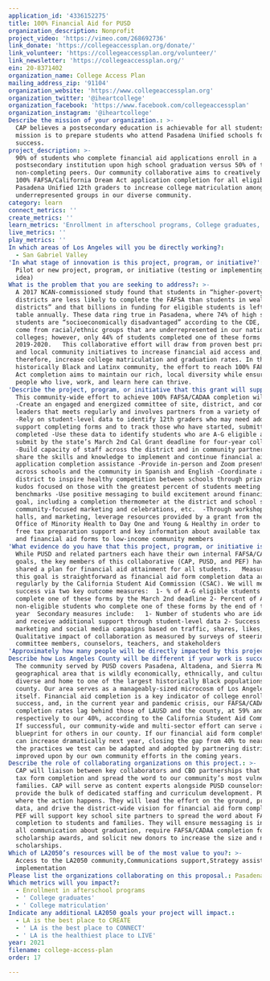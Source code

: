 ```yaml
---
application_id: '4336152275'
title: 100% Financial Aid for PUSD
organization_description: Nonprofit
project_video: 'https://vimeo.com/268692736'
link_donate: 'https://collegeaccessplan.org/donate/'
link_volunteer: 'https://collegeaccessplan.org/volunteer/'
link_newsletter: 'https://collegeaccessplan.org/'
ein: 20-8371402
organization_name: College Access Plan
mailing_address_zip: '91104'
organization_website: 'https://www.collegeaccessplan.org'
organization_twitter: '@iheartcollege'
organization_facebook: 'https://www.facebook.com/collegeaccessplan'
organization_instagram: '@iheartcollege'
Describe the mission of your organization.: >-
  CAP believes a postsecondary education is achievable for all students, and our
  mission is to prepare students who attend Pasadena Unified schools for college
  success.
project_description: >-
  90% of students who complete financial aid applications enroll in a
  postsecondary institution upon high school graduation versus 50% of their
  non-completing peers. Our community collaborative aims to creatively achieve
  100% FAFSA/California Dream Act application completion for all eligible
  Pasadena Unified 12th graders to increase college matriculation among
  underrepresented groups in our diverse community.
category: learn
connect_metrics: ''
create_metrics: ''
learn_metrics: 'Enrollment in afterschool programs, College graduates, College matriculation'
live_metrics: ''
play_metrics: ''
In which areas of Los Angeles will you be directly working?:
  - San Gabriel Valley
'In what stage of innovation is this project, program, or initiative?': >-
  Pilot or new project, program, or initiative (testing or implementing a new
  idea)
What is the problem that you are seeking to address?: >-
  A 2017 NCAN-commissioned study found that students in “higher-poverty school
  districts are less likely to complete the FAFSA than students in wealthier
  districts” and that billions in funding for eligible students is left on the
  table annually. These data ring true in Pasadena, where 74% of high school
  students are “socioeconomically disadvantaged” according to the CDE, and 86%
  come from racial/ethnic groups that are underrepresented in our nation’s
  colleges; however, only 44% of students completed one of these forms in
  2019-2020.   This collaborative effort will draw from proven best practices
  and local community initiatives to increase financial aid access and,
  therefore, increase college matriculation and graduation rates. In this
  historically Black and Latinx community, the effort to reach 100% FAFSA/Dream
  Act completion aims to maintain our rich, local diversity while ensuring the
  people who live, work, and learn here can thrive.
'Describe the project, program, or initiative that this grant will support to address the problem identified.': >-
  This community-wide effort to achieve 100% FAFSA/CADAA completion will: 
  -Create an engaged and energized committee of site, district, and community
  leaders that meets regularly and involves partners from a variety of sectors 
  -Rely on student-level data to identify 12th graders who may need additional
  support completing forms and to track those who have started, submitted, and
  completed -Use these data to identify students who are A-G eligible and must
  submit by the state’s March 2nd Cal Grant deadline for four-year colleges
  -Build capacity of staff across the district and in community partnerships to
  share the skills and knowledge to implement and continue financial aid
  application completion assistance -Provide in-person and Zoom presentations
  across schools and the community in Spanish and English -Coordinate across the
  district to inspire healthy competition between schools through prizes and
  kudos focused on those with the greatest percent of students meeting key
  benchmarks -Use positive messaging to build excitement around financial aid
  goal, including a completion thermometer at the district and school sites,
  community-focused marketing and celebrations, etc.  -Through workshops, town
  halls, and marketing, leverage resources provided by a grant from the federal
  Office of Minority Health to Day One and Young & Healthy in order to provide
  free tax preparation support and key information about available tax credits
  and financial aid forms to low-income community members
'What evidence do you have that this project, program, or initiative is or will be successful, and how will you define and measure success?': >-
  While PUSD and related partners each have their own internal FAFSA/CADAA
  goals, the key members of this collaborative (CAP, PUSD, and PEF) have never
  shared a plan for financial aid attainment for all students.   Measurement of
  this goal is straightforward as financial aid form completion data are updated
  regularly by the California Student Aid Commission (CSAC). We will measure
  success via two key outcome measures:  1- % of A-G eligible students who
  complete one of these forms by the March 2nd deadline 2- Percent of A-G
  non-eligible students who complete one of these forms by the end of the school
  year  Secondary measures include:   1- Number of students who are identified
  and receive additional support through student-level data 2- Success of
  marketing and social media campaigns based on traffic, shares, likes, etc. 3-
  Qualitative impact of collaboration as measured by surveys of steering
  committee members, counselors, teachers, and stakeholders
'Approximately how many people will be directly impacted by this project, program, or initiative?': '1300'
Describe how Los Angeles County will be different if your work is successful.: >-
  The community served by PUSD covers Pasadena, Altadena, and Sierra Madre -- a
  geographical area that is wildly economically, ethnically, and culturally
  diverse and home to one of the largest historically Black populations in the
  county. Our area serves as a manageably-sized microcosm of Los Angeles County
  itself. Financial aid completion is a key indicator of college enrollment and
  success, and, in the current year and pandemic crisis, our FAFSA/CADAA
  completion rates lag behind those of LAUSD and the county, at 59% and 52%
  respectively to our 40%, according to the California Student Aid Commission.  
  If successful, our community-wide and multi-sector effort can serve as a
  blueprint for others in our county. If our financial aid form completion rates
  can increase dramatically next year, closing the gap from 40% to nearly 100%,
  the practices we test can be adapted and adopted by partnering districts and
  improved upon by our own community efforts in the coming years. 
Describe the role of collaborating organizations on this project.: >-
  CAP will liaison between key collaborators and CBO partnerships that support
  tax form completion and spread the word to our community’s most vulnerable
  families. CAP will serve as content experts alongside PUSD counselors and
  provide the bulk of dedicated staffing and curriculum development. PUSD is
  where the action happens. They will lead the effort on the ground, provide key
  data, and drive the district-wide vision for financial aid form completion.
  PEF will support key school site partners to spread the word about FAFSA/CADAA
  completion to students and families. They will ensure messaging is included in
  all communication about graduation, require FAFSA/CADAA completion for
  scholarship awards, and solicit new donors to increase the size and number of
  scholarships.
Which of LA2050’s resources will be of the most value to you?: >-
  Access to the LA2050 community,Communications support,Strategy assistance and
  implementation
Please list the organizations collaborating on this proposal.: Pasadena Educational Foundation Pasadena Unified School District
Which metrics will you impact?:
  - Enrollment in afterschool programs
  - ' College graduates'
  - ' College matriculation'
Indicate any additional LA2050 goals your project will impact.:
  - LA is the best place to CREATE
  - ' LA is the best place to CONNECT'
  - ' LA is the healthiest place to LIVE'
year: 2021
filename: college-access-plan
order: 17

---
```

